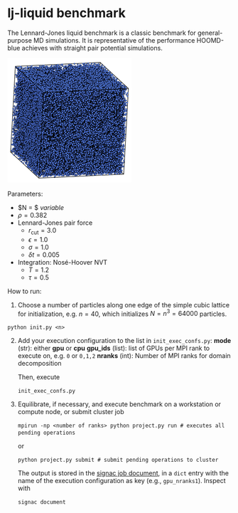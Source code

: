 # lj-liquid benchmark

The Lennard-Jones liquid benchmark is a classic benchmark for general-purpose
MD simulations. It is representative of the performance HOOMD-blue achieves
with straight pair potential simulations.

<img src="lj-liquid/lj-liquid.png" style="width: 280px;"/>

Parameters:

* $N = $ *variable*
* $\rho = 0.382$
* Lennard-Jones pair force
    * $r_\mathrm{cut} = 3.0$
    * $\epsilon = 1.0$
    * $\sigma = 1.0$
    * $\delta t = 0.005$
* Integration: Nos&eacute;-Hoover NVT
    * $T=1.2$
    * $\tau=0.5$

How to run:

1. Choose a number of particles along one edge of the simple cubic lattice for initialization, e.g.
$n=40$, which initializes $N=n^3=64000$ particles.

```
python init.py <n>
```

2. Add your execution configuration to the list in `init_exec_confs.py`:
    **mode** (str): either **gpu** or **cpu**
    **gpu_ids** (list): list of GPUs per MPI rank to execute on, e.g. `0` or `0,1,2`
    **nranks** (int): Number of MPI ranks for domain decomposition

    Then, execute

    ```
    init_exec_confs.py
    ```

3. Equilibrate, if necessary, and execute benchmark on a workstation or compute node, or submit cluster job

    ```
    mpirun -np <number of ranks> python project.py run # executes all pending operations
    ```

    or

    ```
    python project.py submit # submit pending operations to cluster
    ```

    The output is stored in the [signac job document](https://docs.signac.io/en/latest/projects.html), in a `dict` entry with
    the name of the execution configuration as key (e.g., `gpu_nranks1`). Inspect with

    ```
    signac document
    ```
